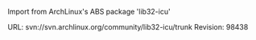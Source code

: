 Import from ArchLinux's ABS package 'lib32-icu'

URL: svn://svn.archlinux.org/community/lib32-icu/trunk
Revision: 98438
